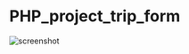 # PHP_project_trip_form
![screenshot](https://user-images.githubusercontent.com/101738599/181640283-efa817ad-e158-41c1-bb0c-7f10053ae5b6.PNG)
